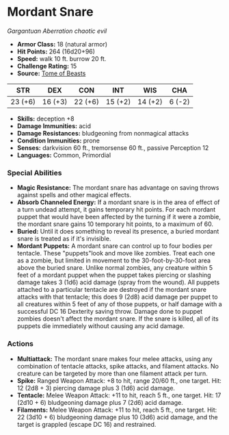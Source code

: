 # Mordant Snare

*Gargantuan* *Aberration* *chaotic evil*

- **Armor Class:** 18 (natural armor)
- **Hit Points:** 264 (16d20+96)
- **Speed:** walk 10 ft. burrow 20 ft.
- **Challenge Rating:** 15
- **Source:** [Tome of Beasts](https://koboldpress.com/kpstore/product/tome-of-beasts-for-5th-edition-print/)

| STR | DEX | CON | INT | WIS | CHA |
| --- | --- | --- | --- | --- | --- |
| 23 (+6) | 16 (+3) | 22 (+6) | 15 (+2) | 14 (+2) | 6 (-2) |

- **Skills:** deception +8
- **Damage Immunities:** acid
- **Damage Resistances:** bludgeoning from nonmagical attacks
- **Condition Immunities:** prone
- **Senses:** darkvision 60 ft., tremorsense 60 ft., passive Perception 12
- **Languages:** Common, Primordial
### Special Abilities
- **Magic Resistance:** The mordant snare has advantage on saving throws against spells and other magical effects.
- **Absorb Channeled Energy:** If a mordant snare is in the area of effect of a turn undead attempt, it gains temporary hit points. For each mordant puppet that would have been affected by the turning if it were a zombie, the mordant snare gains 10 temporary hit points, to a maximum of 60.
- **Buried:** Until it does something to reveal its presence, a buried mordant snare is treated as if it's invisible.
- **Mordant Puppets:** A mordant snare can control up to four bodies per tentacle. These "puppets"look and move like zombies. Treat each one as a zombie, but limited in movement to the 30-foot-by-30-foot area above the buried snare. Unlike normal zombies, any creature within 5 feet of a mordant puppet when the puppet takes piercing or slashing damage takes 3 (1d6) acid damage (spray from the wound). All puppets attached to a particular tentacle are destroyed if the mordant snare attacks with that tentacle; this does 9 (2d8) acid damage per puppet to all creatures within 5 feet of any of those puppets, or half damage with a successful DC 16 Dexterity saving throw. Damage done to puppet zombies doesn't affect the mordant snare. If the snare is killed, all of its puppets die immediately without causing any acid damage.
### Actions
- **Multiattack:** The mordant snare makes four melee attacks, using any combination of tentacle attacks, spike attacks, and filament attacks. No creature can be targeted by more than one filament attack per turn.
- **Spike:** Ranged Weapon Attack: +8 to hit, range 20/60 ft., one target. Hit: 12 (2d8 + 3) piercing damage plus 3 (1d6) acid damage.
- **Tentacle:** Melee Weapon Attack: +11 to hit, reach 5 ft., one target. Hit: 17 (2d10 + 6) bludgeoning damage plus 7 (2d6) acid damage.
- **Filaments:** Melee Weapon Attack: +11 to hit, reach 5 ft., one target. Hit: 22 (3d10 + 6) bludgeoning damage plus 10 (3d6) acid damage, and the target is grappled (escape DC 16) and restrained.
